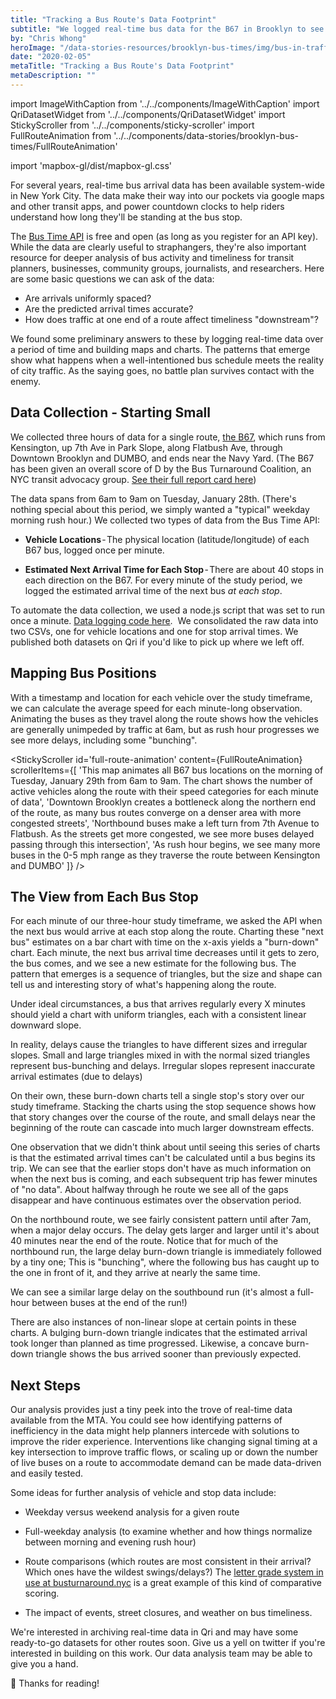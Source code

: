 ```yaml
---
title: "Tracking a Bus Route's Data Footprint"
subtitle: "We logged real-time bus data for the B67 in Brooklyn to see how the buses fare in rush hour traffic"
by: "Chris Whong"
heroImage: "/data-stories-resources/brooklyn-bus-times/img/bus-in-traffic.jpg"
date: "2020-02-05"
metaTitle: "Tracking a Bus Route's Data Footprint"
metaDescription: ""
---
```


import ImageWithCaption from '../../components/ImageWithCaption'
import QriDatasetWidget from '../../components/QriDatasetWidget'
import StickyScroller from '../../components/sticky-scroller'
import FullRouteAnimation from '../../components/data-stories/brooklyn-bus-times/FullRouteAnimation'

import 'mapbox-gl/dist/mapbox-gl.css'


For several years, real-time bus arrival data has been available system-wide in New York City. The data make their way into our pockets via google maps and other transit apps, and power countdown clocks to help riders understand how long they'll be standing at the bus stop. 

<ImageWithCaption
  src='/data-stories-resources/brooklyn-bus-times/img/real-time-examples.png'
  caption='The Bus Time API provides the data that powers physical countdown clocks and mobile transit apps (Google Maps for iOS pictured here).  The same data are useful for research into bus performance.'
/>

The [Bus Time API](http://bustime.mta.info/wiki/Developers/Index) is free and open (as long as you register for an API key). While the data are clearly useful to straphangers, they're also important resource for deeper analysis of bus activity and timeliness for transit planners, businesses, community groups, journalists, and researchers. Here are some basic questions we can ask of the data:

- Are arrivals uniformly spaced? 
- Are the predicted arrival times accurate?
- How does traffic at one end of a route affect timeliness "downstream"?

We found some preliminary answers to these by logging real-time data over a period of time and building maps and charts. The patterns that emerge show what happens when a well-intentioned bus schedule meets the reality of city traffic. As the saying goes, no battle plan survives contact with the enemy.

## Data Collection - Starting Small

We collected three hours of data for a single route, [the B67](http://web.mta.info/nyct/bus/schedule/bkln/b067cur.pdf), which runs from Kensington, up 7th Ave in Park Slope, along Flatbush Ave, through Downtown Brooklyn and DUMBO, and ends near the Navy Yard. (The B67 has been given an overall score of D by the Bus Turnaround Coalition, an NYC transit advocacy group.  [See their full report card here](http://busturnaround.nyc/routes/b67/))
 
<ImageWithCaption
  src='/data-stories-resources/brooklyn-bus-times/img/b67_map.png'
  caption='The B67 runs from Kensington to DUMBO, with weekday service to the Brooklyn Navy Yard. Source: MTA B67/B69 Bus Schedule'
/>

The data spans from 6am to 9am on Tuesday, January 28th. (There's nothing special about this period, we simply wanted a "typical" weekday morning rush hour.) We collected two types of data from the Bus Time API:

- __Vehicle Locations__ - The physical location (latitude/longitude) of each B67 bus, logged once per minute.

- __Estimated Next Arrival Time for Each Stop__ - There are about 40 stops in each direction on the B67. For every minute of the study period, we logged the estimated arrival time of the next bus _at each stop_.

To automate the data collection, we used a node.js script that was set to run once a minute. [Data logging code here](https://github.com/qri-io/data-stories-scripts/tree/master/brooklyn-bus-times). 
We consolidated the raw data into two CSVs, one for vehicle locations and one for stop arrival times. We published both datasets on Qri if you'd like to pick up where we left off.

<QriDatasetWidget
  datasetName='chriswhong/b67_bus_locations_28_january_2020'
  title='B67 Bus Vehicle Locations - 28 January 2020'
  lastCommit='2020-01-31T10:18:36-05:00'
  size='172.2kb'
  entries={1591}
  commits={2}
  views={29}
  clones={7}
  hash='QmR5Kiy2Atbaw7EdihQCqW8R1xiG5h3iscL84sRPRD7oRG'
/>

<QriDatasetWidget
  datasetName='chriswhong/b67_stop_arrival_estimates_28_january_2020'
  title='B67 Bus Stop Arrival Estimates - 28 January 2020'
  lastCommit='2020-01-31T10:18:36-05:00'
  size='172.2kb'
  entries={1591}
  commits={2}
  views={29}
  clones={7}
  hash='QmR5Kiy2Atbaw7EdihQCqW8R1xiG5h3iscL84sRPRD7oRG'
/>


## Mapping Bus Positions

With a timestamp and location for each vehicle over the study timeframe, we can calculate the average speed for each minute-long observation. Animating the buses as they travel along the route shows how the vehicles are generally unimpeded by traffic at 6am, but as rush hour progresses we see more delays, including some "bunching".

<StickyScroller
  id='full-route-animation'
  content={FullRouteAnimation}
  scrollerItems={[
    'This map animates all B67 bus locations on the morning of Tuesday, January 29th from 6am to 9am.  The chart shows the number of active vehicles along the route with their speed categories for each minute of data',
    'Downtown Brooklyn creates a bottleneck along the northern end of the route, as many bus routes converge on a denser area with more congested streets',
    'Northbound buses make a left turn from 7th Avenue to Flatbush.  As the streets get more congested, we see more buses delayed passing through this intersection',
    'As rush hour begins, we see many more buses in the 0-5 mph range as they traverse the route between Kensington and DUMBO'
  ]}
/>

## The View from Each Bus Stop

For each minute of our three-hour study timeframe, we asked the API when the next bus would arrive at each stop along the route. Charting these "next bus" estimates on a bar chart with time on the x-axis yields a "burn-down" chart. Each minute, the next bus arrival time decreases until it gets to zero, the bus comes, and we see a new estimate for the following bus. The pattern that emerges is a sequence of triangles, but the size and shape can tell us and interesting story of what's happening along the route.

Under ideal circumstances, a bus that arrives regularly every X minutes should yield a chart with uniform triangles, each with a consistent linear downward slope. 

<ImageWithCaption
  src='/data-stories-resources/brooklyn-bus-times/img/b67_schedule.png'
  caption='The weekday northbound schedule for the B67 has buses departing about every 10 minutes with some additional runs around 8am.  The 3-hour observation period of this analysis is outlined in red.  Source: Source: MTA B67/B69 Bus Schedule'
  shadow
/>

In reality, delays cause the triangles to have different sizes and irregular slopes. Small and large triangles mixed in with the normal sized triangles represent bus-bunching and delays. Irregular slopes represent inaccurate arrival estimates (due to delays)

On their own, these burn-down charts tell a single stop's story over our study timeframe. Stacking the charts using the stop sequence shows how that story changes over the course of the route, and small delays near the beginning of the route can cascade into much larger downstream effects.

<ImageWithCaption
  src='/data-stories-resources/brooklyn-bus-times/img/bus_wait_times@2x.png'
  caption='Estimated wait times for each minute of the 3-hour observation period for each stop shows a clear pattern of exacerbated delays and bunching as delays compound along the route'
  shadow
/>

One observation that we didn't think about until seeing this series of charts is that the estimated arrival times can't be calculated until a bus begins its trip. We can see that the earlier stops don't have as much information on when the next bus is coming, and each subsequent trip has fewer minutes of "no data".  About halfway through he route we see all of the gaps disappear and have continuous estimates over the observation period.

On the northbound route, we see fairly consistent pattern until after 7am, when a major delay occurs.  The delay gets larger and larger until it's about 40 minutes near the end of the route.  Notice that for much of the northbound run, the large delay burn-down triangle is immediately followed by a tiny one; This is "bunching", where the following bus has caught up to the one in front of it, and they arrive at nearly the same time.

We can see a similar large delay on the southbound run (it's almost a full-hour between buses at the end of the run!)

There are also instances of non-linear slope at certain points in these charts.  A bulging burn-down triangle indicates that the estimated arrival took longer than planned as time progressed.  Likewise, a concave burn-down triangle shows the bus arrived sooner than previously expected.

## Next Steps

Our analysis provides just a tiny peek into the trove of real-time data available from the MTA. You could see how identifying patterns of inefficiency in the data might help planners intercede with solutions to improve the rider experience. Interventions like changing signal timing at a key intersection to improve traffic flows, or scaling up or down the number of live buses on a route to accommodate demand can be made data-driven and easily tested.

Some ideas for further analysis of vehicle and stop data include:

- Weekday versus weekend analysis for a given route

- Full-weekday analysis (to examine whether and how things normalize between morning and evening rush hour)

- Route comparisons (which routes are most consistent in their arrival? Which ones have the wildest swings/delays?) The [letter grade system in use at busturnaround.nyc](http://busturnaround.nyc/report-cards/) is a great example of this kind of comparative scoring.

- The impact of events, street closures, and weather on bus timeliness.

We're interested in archiving real-time data in Qri and may have some ready-to-go datasets for other routes soon. Give us a yell on twitter if you're interested in building on this work. Our data analysis team may be able to give you a hand.

🙏 Thanks for reading!
